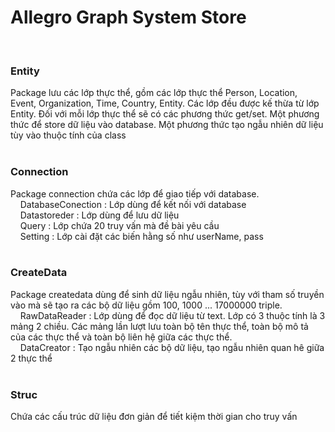 <strong><h1>Allegro Graph System Store</h1></strong><br>

<strong><h3>Entity</h3></strong>
Package lưu các lớp thực thể, gồm các lớp thực thể Person, Location, Event, Organization, Time, Country, Entity. 
Các lớp đều được kế thừa từ lớp Entity. Đối với mỗi lớp thực thể sẽ có các phương thức get/set. Một phương thức 
để store dữ liệu vào database. Một phương thức tạo ngẫu nhiên dữ liệu tùy vào thuộc tính của class<br>
<br>
<strong><h3>Connection</h3></strong>
Package connection chứa các lớp để giao tiếp với database.<br>
&nbsp;&nbsp;&nbsp;&nbsp;DatabaseConection : Lớp dùng để kết nối với database<br>
&nbsp;&nbsp;&nbsp;&nbsp;Datastoreder : Lớp dùng để lưu dữ liệu<br>
&nbsp;&nbsp;&nbsp;&nbsp;Query : Lớp chứa 20 truy vấn mà đề bài yêu cầu<br> 
&nbsp;&nbsp;&nbsp;&nbsp;Setting : Lớp cài đặt các biến hằng số như userName, pass<br>
<br>
<strong><h3>CreateData</h3></strong>
Package createdata dùng để sinh dữ liệu ngẫu nhiên, tùy với tham số truyền vào mà sẽ tạo ra các bộ dữ liệu gồm 
100, 1000 ... 17000000 triple.<br>
&nbsp;&nbsp;&nbsp;&nbsp;RawDataReader : Lớp dùng để đọc dữ liệu từ text. Lớp có 3 thuộc tính là 3 mảng 2 chiều.
Các mảng lần lượt lưu toàn bộ tên thực thể, toàn bộ mô tả của các thực thể và toàn bộ liên hệ giữa các thực thể.<br>
&nbsp;&nbsp;&nbsp;&nbsp;DataCreator : Tạo ngẫu nhiên các bộ dữ liệu, tạo ngẫu nhiên quan hê giữa 2 thực thể<br>
<br>
<strong><h3>Struc</h3></strong>
Chứa các cấu trúc dữ liệu đơn giản để tiết kiệm thời gian cho truy vấn